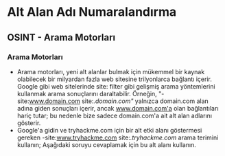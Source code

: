 # Alt Alan Adı Numaralandırma
## OSINT - Arama Motorları
### Arama Motorları
- Arama motorları, yeni alt alanlar bulmak için mükemmel bir kaynak olabilecek bir milyardan fazla web sitesine trilyonlarca bağlantı içerir. Google gibi web sitelerinde site: filter gibi gelişmiş arama yöntemlerini kullanmak arama sonuçlarını daraltabilir. Örneğin, "-site:www.domain.com site:*.domain.com"* yalnızca domain.com alan adına giden sonuçları içerir, ancak www.domain.com'a olan bağlantıları hariç tutar; bu nedenle bize sadece domain.com'a ait alt alan adlarını gösterir.
- Google'a gidin ve tryhackme.com için bir alt etki alanı göstermesi gereken -site:www.tryhackme.com site:*.tryhackme.com* arama terimini kullanın; Aşağıdaki soruyu cevaplamak için bu alt alanı kullanın.
